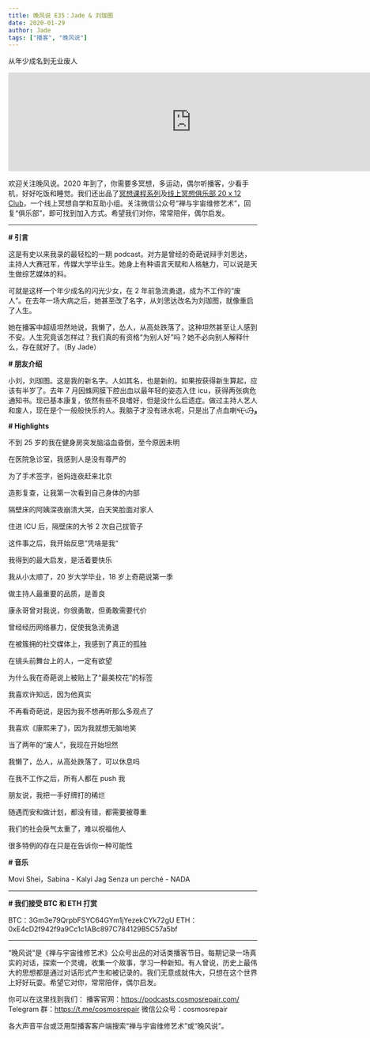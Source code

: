 ```yaml
---
title: 晚风说 E35：Jade & 刘珈图
date: 2020-01-29
author: Jade
tags: ["播客", "晚风说"]
---
```


从年少成名到无业废人

<!--more-->

<iframe src="https://fireside.fm/player/v2/trfV16OE+dUDRsbTm?theme=dar" width="740" height="200" frameborder="0" scrolling="no"></iframe>

欢迎关注晚风说。2020 年到了，你需要多冥想，多运动，偶尔听播客，少看手机，好好吃饭和睡觉。我们还出品了[冥想课程系列](http://mp.weixin.qq.com/s?__biz=MzA5Nzk4MDMxMg==&mid=2247484680&idx=1&sn=2a5b8f1e1f1c1e6820adf5cc95d997fe&chksm=9099dfffa7ee56e9408aa248731e3e3e502c984ca1e577decc28d66d458f2e93a600dc6d6b40&scene=21#wechat_redirect)及[线上冥想俱乐部 20 x 12 Club](http://mp.weixin.qq.com/s?__biz=MzA5Nzk4MDMxMg==&mid=2247484834&idx=1&sn=ebd2c537b12e63baef2e9eaac505c26b&chksm=9099df55a7ee5643ab84485931d52082bbb2a6ee7078bdd536faf2cbbcb7bb22783aeaf13d4b&scene=21#wechat_redirect)，一个线上冥想自学和互助小组。关注微信公众号“禅与宇宙维修艺术”，回复“俱乐部”，即可找到加入方式。希望我们对你，常常陪伴，偶尔启发。

- - - - - 

**# 引言**

这是有史以来我录的最轻松的一期 podcast。对方是曾经的奇葩说辩手刘思达，主持人大赛冠军，传媒大学毕业生。她身上有种语言天赋和人格魅力，可以说是天生做综艺媒体的料。

可就是这样一个年少成名的闪光少女，在 2 年前急流勇退，成为不工作的“废人”。在去年一场大病之后，她甚至改了名字，从刘思达改名为刘珈图，就像重启了人生。

她在播客中超级坦然地说，我懒了，怂人，从高处跌落了。这种坦然甚至让人感到不安。人生究竟该怎样过？我们真的有资格“为别人好”吗？她不必向别人解释什么，存在就好了。（By Jade）

**# 朋友介绍**

小刘，刘珈图。这是我的新名字。人如其名，也是新的。如果按获得新生算起，应该有半岁了。去年 7 月因蛛网膜下腔出血以最年轻的姿态入住 icu，获得两张病危通知书。现已基本康复，依然有些不良嗜好，但是没什么后遗症。做过主持人艺人和废人，现在是个一般般快乐的人。我脑子才没有进水呢，只是出了点血喇٩(˃̶͈̀௰˂̶͈́)و

**# Highlights**

不到 25 岁的我在健身房突发脑溢血昏倒，至今原因未明

在医院急诊室，我感到人是没有尊严的

为了手术签字，爸妈连夜赶来北京

造影复查，让我第一次看到自己身体的内部

隔壁床的阿姨深夜崩溃大哭，白天笑脸面对家人

住进 ICU 后，隔壁床的大爷 2 次自己拔管子

这件事之后，我开始反思”凭啥是我“

我得到的最大启发，是活着要快乐

我从小太顺了，20 岁大学毕业，18 岁上奇葩说第一季

做主持人最重要的品质，是善良

康永哥曾对我说，你很勇敢，但勇敢需要代价

曾经经历网络暴力，促使我急流勇退

在被簇拥的社交媒体上，我感到了真正的孤独

在镜头前舞台上的人，一定有欲望

为什么我在奇葩说上被贴上了“最美校花”的标签

我喜欢许知远，因为他真实

不再看奇葩说，是因为我不想再听那么多观点了

我喜欢《康熙来了》，因为我就想无脑地笑

当了两年的“废人”，我现在开始坦然

我懒了，怂人，从高处跌落了，可以休息吗

在我不工作之后，所有人都在 push 我

朋友说，我把一手好牌打的稀烂

随遇而安和做计划，都没有错，都需要被尊重

我们的社会戾气太重了，难以祝福他人

很多特例的存在只是在告诉你一种可能性

**# 音乐**

Movi Shei，Sabina - Kalyi Jag
Senza un perché - NADA

- - - - - 

**# 我们接受 BTC 和 ETH 打赏**

BTC：3Gm3e79QrpbFSYC64GYm1jYezekCYk72gU
ETH：0xE4cD2f942f9a9Cc1c1ABc897C784129B5C57a5bf

- - - - - 

“晚风说”是《禅与宇宙维修艺术》公众号出品的对话类播客节目。每期记录一场真实的对话，探索一个灵魂，收集一个故事，学习一种新知。有人曾说，历史上最伟大的思想都是通过对话形式产生和被记录的。我们无意成就伟大，只想在这个世界上好好玩耍。希望它对你，常常陪伴，偶尔启发。

你可以在这里找到我们：
播客官网：https://podcasts.cosmosrepair.com/
Telegram 群：https://t.me/cosmosrepair
微信公众号：cosmosrepair

各大声音平台或泛用型播客客户端搜索“禅与宇宙维修艺术”或“晚风说”。